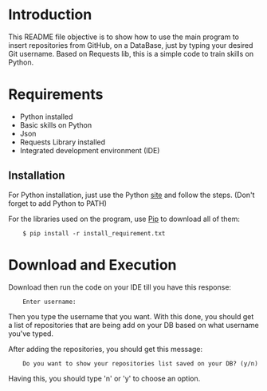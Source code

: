 # Introduction

This README file objective is to show how to use the main program to insert repositories from GitHub, on a DataBase, just by typing your desired Git username. Based on Requests lib, this is a simple code to train skills on Python.

# Requirements
* Python installed
* Basic skills on Python
* Json
* Requests Library installed 
* Integrated development environment (IDE)

## Installation

For Python installation, just use the Python [site](https://www.python.org/downloads/) and follow the steps. (Don't forget to add Python to PATH)

For the libraries used on the program, use [Pip](https://pip.pypa.io/en/stable/) to download all of them:

```
    $ pip install -r install_requirement.txt
```


# Download and Execution

Download then run the code on your IDE till you have this response: 
``` 
    Enter username:
```

Then you type the username that you want. With this done, you should get a list of repositories that are being add on your DB based on what username you've typed.

After adding the repositories, you should get this message:
``` 
    Do you want to show your repositories list saved on your DB? (y/n)
```

Having this, you should type 'n' or 'y' to choose an option.